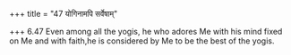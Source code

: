 +++
title = "47 योगिनामपि सर्वेषाम्"

+++
6.47 Even among all the yogis, he who adores Me with his mind fixed on
Me and with faith,he is considered by Me to be the best of the yogis.
